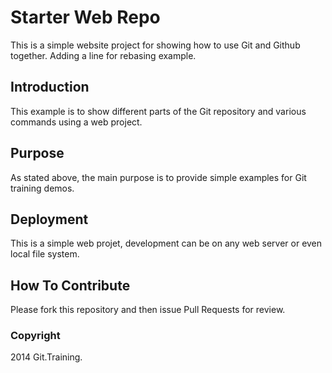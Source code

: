 # Starter Web Repo

This is a simple website project for
showing how to use Git and Github together. Adding
a line for rebasing example.

## Introduction

This example is to show different parts
of the Git repository and various commands
using a web project.

## Purpose

As stated above, the main purpose is to
provide simple examples for Git training
demos.

## Deployment

This is a simple web projet, development 
can be on any web server or even local
file system.

## How To Contribute

Please fork this repository and then issue Pull Requests for
review.

### Copyright

2014 Git.Training.